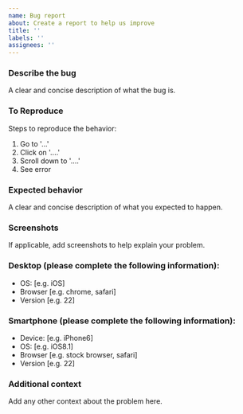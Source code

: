 ```yaml
---
name: Bug report
about: Create a report to help us improve
title: ''
labels: ''
assignees: ''
---
```


### **Describe the bug**

A clear and concise description of what the bug is.

### **To Reproduce**

Steps to reproduce the behavior:

1. Go to '...'
2. Click on '....'
3. Scroll down to '....'
4. See error

### **Expected behavior**

A clear and concise description of what you expected to happen.

### **Screenshots**

If applicable, add screenshots to help explain your problem.

### **Desktop (please complete the following information):**

- OS: [e.g. iOS]
- Browser [e.g. chrome, safari]
- Version [e.g. 22]

### **Smartphone (please complete the following information):**

- Device: [e.g. iPhone6]
- OS: [e.g. iOS8.1]
- Browser [e.g. stock browser, safari]
- Version [e.g. 22]

### **Additional context**

Add any other context about the problem here.
